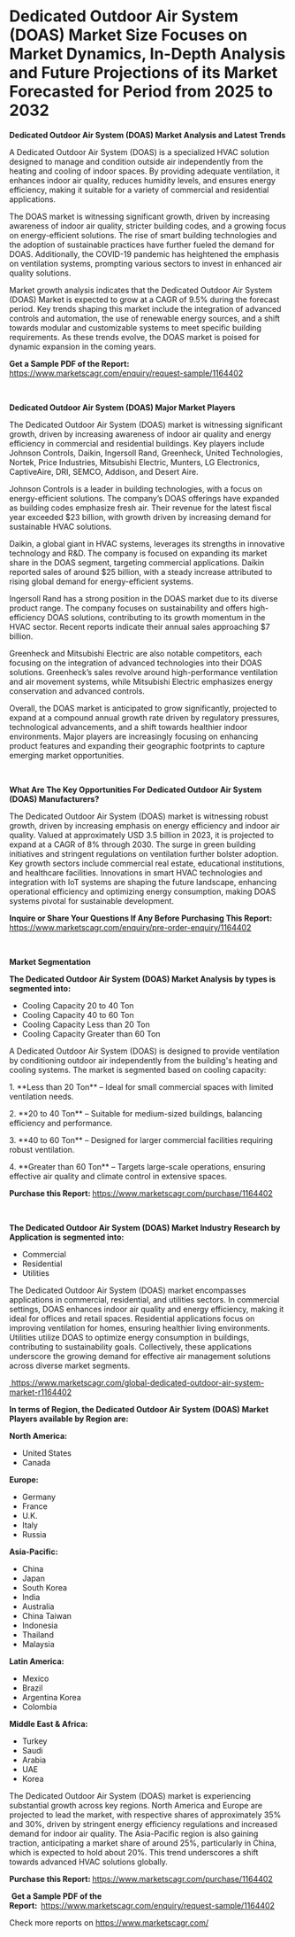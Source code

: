 <p><h1>Dedicated Outdoor Air System (DOAS) Market Size Focuses on Market Dynamics, In-Depth Analysis and Future Projections of its Market Forecasted for Period from 2025 to 2032</h1></p><p><strong>Dedicated Outdoor Air System (DOAS) Market Analysis and Latest Trends</strong></p>
<p><p>A Dedicated Outdoor Air System (DOAS) is a specialized HVAC solution designed to manage and condition outside air independently from the heating and cooling of indoor spaces. By providing adequate ventilation, it enhances indoor air quality, reduces humidity levels, and ensures energy efficiency, making it suitable for a variety of commercial and residential applications. </p><p>The DOAS market is witnessing significant growth, driven by increasing awareness of indoor air quality, stricter building codes, and a growing focus on energy-efficient solutions. The rise of smart building technologies and the adoption of sustainable practices have further fueled the demand for DOAS. Additionally, the COVID-19 pandemic has heightened the emphasis on ventilation systems, prompting various sectors to invest in enhanced air quality solutions.</p><p>Market growth analysis indicates that the Dedicated Outdoor Air System (DOAS) Market is expected to grow at a CAGR of 9.5% during the forecast period. Key trends shaping this market include the integration of advanced controls and automation, the use of renewable energy sources, and a shift towards modular and customizable systems to meet specific building requirements. As these trends evolve, the DOAS market is poised for dynamic expansion in the coming years.</p></p>
<p><strong>Get a Sample PDF of the Report:&nbsp;</strong> <a href="https://www.marketscagr.com/enquiry/request-sample/1164402?utm_campaign=3191&utm_medium=2&utm_source=Github&utm_content=ia&utm_term=11042025&utm_id=dedicated-outdoor-air-system-doas">https://www.marketscagr.com/enquiry/request-sample/1164402</a></p>
<p>&nbsp;</p>
<p><strong>Dedicated Outdoor Air System (DOAS) Major Market Players</strong></p>
<p><p>The Dedicated Outdoor Air System (DOAS) market is witnessing significant growth, driven by increasing awareness of indoor air quality and energy efficiency in commercial and residential buildings. Key players include Johnson Controls, Daikin, Ingersoll Rand, Greenheck, United Technologies, Nortek, Price Industries, Mitsubishi Electric, Munters, LG Electronics, CaptiveAire, DRI, SEMCO, Addison, and Desert Aire.</p><p>Johnson Controls is a leader in building technologies, with a focus on energy-efficient solutions. The company’s DOAS offerings have expanded as building codes emphasize fresh air. Their revenue for the latest fiscal year exceeded $23 billion, with growth driven by increasing demand for sustainable HVAC solutions.</p><p>Daikin, a global giant in HVAC systems, leverages its strengths in innovative technology and R&D. The company is focused on expanding its market share in the DOAS segment, targeting commercial applications. Daikin reported sales of around $25 billion, with a steady increase attributed to rising global demand for energy-efficient systems.</p><p>Ingersoll Rand has a strong position in the DOAS market due to its diverse product range. The company focuses on sustainability and offers high-efficiency DOAS solutions, contributing to its growth momentum in the HVAC sector. Recent reports indicate their annual sales approaching $7 billion.</p><p>Greenheck and Mitsubishi Electric are also notable competitors, each focusing on the integration of advanced technologies into their DOAS solutions. Greenheck’s sales revolve around high-performance ventilation and air movement systems, while Mitsubishi Electric emphasizes energy conservation and advanced controls.</p><p>Overall, the DOAS market is anticipated to grow significantly, projected to expand at a compound annual growth rate driven by regulatory pressures, technological advancements, and a shift towards healthier indoor environments. Major players are increasingly focusing on enhancing product features and expanding their geographic footprints to capture emerging market opportunities.</p></p>
<p>&nbsp;</p>
<p><strong>What Are The Key Opportunities For Dedicated Outdoor Air System (DOAS) Manufacturers?</strong></p>
<p><p>The Dedicated Outdoor Air System (DOAS) market is witnessing robust growth, driven by increasing emphasis on energy efficiency and indoor air quality. Valued at approximately USD 3.5 billion in 2023, it is projected to expand at a CAGR of 8% through 2030. The surge in green building initiatives and stringent regulations on ventilation further bolster adoption. Key growth sectors include commercial real estate, educational institutions, and healthcare facilities. Innovations in smart HVAC technologies and integration with IoT systems are shaping the future landscape, enhancing operational efficiency and optimizing energy consumption, making DOAS systems pivotal for sustainable development.</p></p>
<p><strong>Inquire or Share Your Questions If Any Before Purchasing This Report:</strong> <a href="https://www.marketscagr.com/enquiry/pre-order-enquiry/1164402?utm_campaign=3191&utm_medium=2&utm_source=Github&utm_content=ia&utm_term=11042025&utm_id=dedicated-outdoor-air-system-doas">https://www.marketscagr.com/enquiry/pre-order-enquiry/1164402</a></p>
<p>&nbsp;</p>
<p><strong>Market Segmentation</strong></p>
<p><strong>The Dedicated Outdoor Air System (DOAS) Market Analysis by types is segmented into:</strong></p>
<p><ul><li>Cooling Capacity 20 to 40 Ton</li><li>Cooling Capacity 40 to 60 Ton</li><li>Cooling Capacity Less than 20 Ton</li><li>Cooling Capacity Greater than 60 Ton</li></ul></p>
<p><p>A Dedicated Outdoor Air System (DOAS) is designed to provide ventilation by conditioning outdoor air independently from the building's heating and cooling systems. The market is segmented based on cooling capacity: </p><p>1. **Less than 20 Ton** – Ideal for small commercial spaces with limited ventilation needs.</p><p>2. **20 to 40 Ton** – Suitable for medium-sized buildings, balancing efficiency and performance.</p><p>3. **40 to 60 Ton** – Designed for larger commercial facilities requiring robust ventilation.</p><p>4. **Greater than 60 Ton** – Targets large-scale operations, ensuring effective air quality and climate control in extensive spaces.</p></p>
<p><strong>Purchase this Report:&nbsp;</strong><a href="https://www.marketscagr.com/purchase/1164402?utm_campaign=3191&utm_medium=2&utm_source=Github&utm_content=ia&utm_term=11042025&utm_id=dedicated-outdoor-air-system-doas">https://www.marketscagr.com/purchase/1164402</a></p>
<p>&nbsp;</p>
<p><strong>The Dedicated Outdoor Air System (DOAS) Market Industry Research by Application is segmented into:</strong></p>
<p><ul><li>Commercial</li><li>Residential</li><li>Utilities</li></ul></p>
<p><p>The Dedicated Outdoor Air System (DOAS) market encompasses applications in commercial, residential, and utilities sectors. In commercial settings, DOAS enhances indoor air quality and energy efficiency, making it ideal for offices and retail spaces. Residential applications focus on improving ventilation for homes, ensuring healthier living environments. Utilities utilize DOAS to optimize energy consumption in buildings, contributing to sustainability goals. Collectively, these applications underscore the growing demand for effective air management solutions across diverse market segments.</p></p>
<p><a href="https://www.marketscagr.com/global-dedicated-outdoor-air-system-market-r1164402?utm_campaign=3191&utm_medium=2&utm_source=Github&utm_content=ia&utm_term=11042025&utm_id=dedicated-outdoor-air-system-doas">&nbsp;https://www.marketscagr.com/global-dedicated-outdoor-air-system-market-r1164402</a></p>
<p><strong>In terms of Region, the Dedicated Outdoor Air System (DOAS) Market Players available by Region are:</strong></p>
<p>
    <p> <strong> North America: </strong>
        <ul>
            <li>United States</li>
            <li>Canada</li>
        </ul>
        </p> 
    <p> <strong> Europe: </strong>
        <ul>
            <li>Germany</li>
            <li>France</li>
            <li>U.K.</li>
            <li>Italy</li>
            <li>Russia</li>
        </ul>
        </p> 
    <p> <strong> Asia-Pacific: </strong>
        <ul>
            <li>China</li>
            <li>Japan</li>
            <li>South Korea</li>
            <li>India</li>
            <li>Australia</li>
            <li>China Taiwan</li>
            <li>Indonesia</li>
            <li>Thailand</li>
            <li>Malaysia</li>
        </ul>
        </p> 
    <p> <strong> Latin America: </strong>
        <ul>
            <li>Mexico</li>
            <li>Brazil</li>
            <li>Argentina Korea</li>
            <li>Colombia</li>
        </ul>
        </p> 
    <p> <strong> Middle East & Africa: </strong>
        <ul>
            <li>Turkey</li>
            <li>Saudi</li>
            <li>Arabia</li>
            <li>UAE</li>
            <li>Korea</li>
        </ul>
    </p>
    </p>
<p><p>The Dedicated Outdoor Air System (DOAS) market is experiencing substantial growth across key regions. North America and Europe are projected to lead the market, with respective shares of approximately 35% and 30%, driven by stringent energy efficiency regulations and increased demand for indoor air quality. The Asia-Pacific region is also gaining traction, anticipating a market share of around 25%, particularly in China, which is expected to hold about 20%. This trend underscores a shift towards advanced HVAC solutions globally.</p></p>
<p><strong>Purchase this Report: </strong><a href="https://www.marketscagr.com/purchase/1164402?utm_campaign=3191&utm_medium=2&utm_source=Github&utm_content=ia&utm_term=11042025&utm_id=dedicated-outdoor-air-system-doas">https://www.marketscagr.com/purchase/1164402</a></p>
<p>&nbsp;<strong>Get a Sample PDF of the Report:&nbsp;&nbsp;</strong><a href="https://www.marketscagr.com/enquiry/request-sample/1164402?utm_campaign=3191&utm_medium=2&utm_source=Github&utm_content=ia&utm_term=11042025&utm_id=dedicated-outdoor-air-system-doas">https://www.marketscagr.com/enquiry/request-sample/1164402</a></p>
<p><strong></strong></p>
<p>Check more reports on <a href="https://www.marketscagr.com/?utm_campaign=3191&utm_medium=2&utm_source=Github&utm_content=ia&utm_term=11042025&utm_id=dedicated-outdoor-air-system-doas">https://www.marketscagr.com/</a></p>